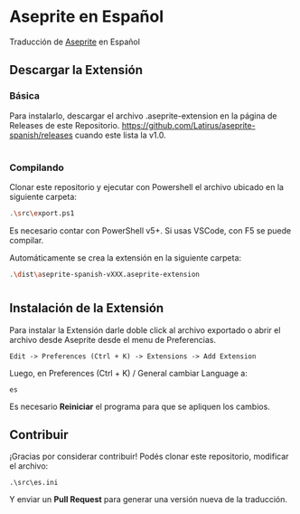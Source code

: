 # Aseprite en Español

Traducción de [Aseprite](https://github.com/aseprite/aseprite) en Español

## Descargar la Extensión

### Básica 
Para instalarlo, descargar el archivo .aseprite-extension en la página de Releases de este Repositorio. https://github.com/Latirus/aseprite-spanish/releases cuando este lista la v1.0. 

#

### Compilando
Clonar este repositorio y ejecutar con Powershell el archivo ubicado en la siguiente carpeta:

```bash
.\src\export.ps1
```

Es necesario contar con PowerShell v5+. Si usas VSCode, con F5 se puede compilar.

Automáticamente se crea la extensión en la siguiente carpeta:

```bash
.\dist\aseprite-spanish-vXXX.aseprite-extension
```

#

## Instalación de la Extensión

Para instalar la Extensión darle doble click al archivo exportado o abrir el archivo desde Aseprite desde el menu de Preferencias.

```
Edit -> Preferences (Ctrl + K) -> Extensions -> Add Extension 
```

Luego, en Preferences (Ctrl + K) / General cambiar Language a:

```
es
```

Es necesario **Reiniciar** el programa para que se apliquen los cambios.

## Contribuir

¡Gracias por considerar contribuir! Podés clonar este repositorio, modificar el archivo:

```
.\src\es.ini
```

Y enviar un **Pull Request** para generar una versión nueva de la traducción.